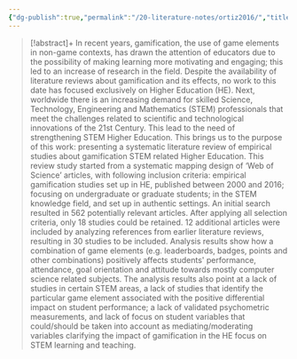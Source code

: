 ```yaml
---
{"dg-publish":true,"permalink":"/20-literature-notes/ortiz2016/","title":"Gamification in Higher Education and Stem - A Systematic Review of Literature","tags":["computer-science","gamification"],"noteIcon":"","created":"2024.08.30 17:34","updated":"2024.09.09 16:17"}
---
```



> [!abstract]+
> In recent years, gamification, the use of game elements in non-game contexts, has drawn the attention of educators due to the possibility of making learning more motivating and engaging; this led to an increase of research in the field. Despite the availability of literature reviews about gamification and its effects, no work to this date has focused exclusively on Higher Education (HE). Next, worldwide there is an increasing demand for skilled Science, Technology, Engineering and Mathematics (STEM) professionals that meet the challenges related to scientific and technological innovations of the 21st Century. This lead to the need of strengthening STEM Higher Education. This brings us to the purpose of this work: presenting a systematic literature review of empirical studies about gamification STEM related Higher Education. This review study started from a systematic mapping design of ‘Web of Science’ articles, with following inclusion criteria: empirical gamification studies set up in HE, published between 2000 and 2016; focusing on undergraduate or graduate students; in the STEM knowledge field, and set up in authentic settings. An initial search resulted in 562 potentially relevant articles. After applying all selection criteria, only 18 studies could be retained. 12 additional articles were included by analyzing references from earlier literature reviews, resulting in 30 studies to be included. Analysis results show how a combination of game elements (e.g. leaderboards, badges, points and other combinations) positively affects students' performance, attendance, goal orientation and attitude towards mostly computer science related subjects. The analysis results also point at a lack of studies in certain STEM areas, a lack of studies that identify the particular game element associated with the positive differential impact on student performance; a lack of validated psychometric measurements, and lack of focus on student variables that could/should be taken into account as mediating/moderating variables clarifying the impact of gamification in the HE focus on STEM learning and teaching.
